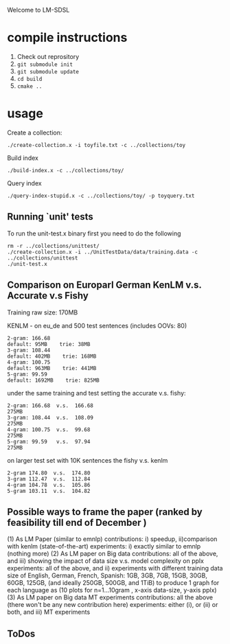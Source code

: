 Welcome to LM-SDSL

# compile instructions

1. Check out reprository
2. `git submodule init`
3. `git submodule update`
4. `cd build`
5. `cmake ..`

# usage

Create a collection:

```
./create-collection.x -i toyfile.txt -c ../collections/toy
```

Build index

```
./build-index.x -c ../collections/toy/
```

Query index

```
./query-index-stupid.x -c ../collections/toy/ -p toyquery.txt
```

## Running `unit' tests ##

To run the unit-test.x binary first you need to do the following
```
rm -r ../collections/unittest/
./create-collection.x -i ../UnitTestData/data/training.data -c ../collections/unittest
./unit-test.x
```
## Comparison on Europarl German KenLM v.s. Accurate v.s Fishy ##
Training raw size: 170MB

KENLM - on eu_de and 500 test sentences (includes OOVs:	80)
```
2-gram:	166.68	
default: 95MB    trie: 38MB
3-gram:	108.44
default: 402MB    trie: 168MB
4-gram:	100.75
default: 963MB    trie: 441MB
5-gram:	99.59
default: 1692MB    trie: 825MB
```
under the same training and test setting the accurate v.s. fishy:
```
2-gram:	166.68  v.s.  166.68
275MB
3-gram:	108.44  v.s.  108.09
275MB
4-gram:	100.75  v.s.  99.68
275MB
5-gram:	99.59   v.s.  97.94
275MB
```
on larger test set with 10K sentences the fishy v.s. kenlm
```
2-gram 174.80  v.s.  174.80
3-gram 112.47  v.s.  112.84
4-gram 104.78  v.s.  105.86
5-gram 103.11  v.s.  104.82
```
## Possible ways to frame the paper (ranked by feasibility till end of December ) ##
(1) As LM Paper (similar to emnlp)
    contributions: i) speedup, ii)comparison with kenlm (state-of-the-art)
    experiments: i) exactly similar to emnlp (nothing more)
(2) As LM paper on Big data
    contributions: all of the above, and iii) showing the impact of data size v.s. model complexity on pplx
    experiments: all of the above, and ii) experiments with different training data size of English, German, French, Spanish: 1GB, 3GB, 7GB, 15GB, 30GB, 60GB, 125GB, (and ideally 250GB, 500GB, and 1TiB) to produce 1 graph for each language as (10 plots for n=1...10gram , x-axis data-size, y-axis pplx)
(3) As LM paper on Big data MT experiments
    contributions: all the above (there won't be any new contribution here)
    experiments: either (i), or (ii) or both, and iii) MT experiments
 
## ToDos ##
